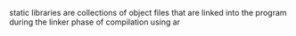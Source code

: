 static libraries are collections of object files that are linked into the program during the linker phase of compilation using ar 

